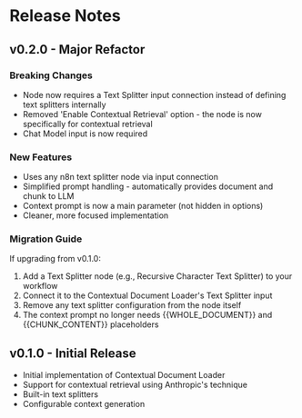 # Release Notes

## v0.2.0 - Major Refactor

### Breaking Changes

- Node now requires a Text Splitter input connection instead of defining text splitters internally
- Removed 'Enable Contextual Retrieval' option - the node is now specifically for contextual retrieval
- Chat Model input is now required

### New Features

- Uses any n8n text splitter node via input connection
- Simplified prompt handling - automatically provides document and chunk to LLM
- Context prompt is now a main parameter (not hidden in options)
- Cleaner, more focused implementation

### Migration Guide

If upgrading from v0.1.0:
1. Add a Text Splitter node (e.g., Recursive Character Text Splitter) to your workflow
2. Connect it to the Contextual Document Loader's Text Splitter input
3. Remove any text splitter configuration from the node itself
4. The context prompt no longer needs {{WHOLE_DOCUMENT}} and {{CHUNK_CONTENT}} placeholders

## v0.1.0 - Initial Release

- Initial implementation of Contextual Document Loader
- Support for contextual retrieval using Anthropic's technique
- Built-in text splitters
- Configurable context generation 